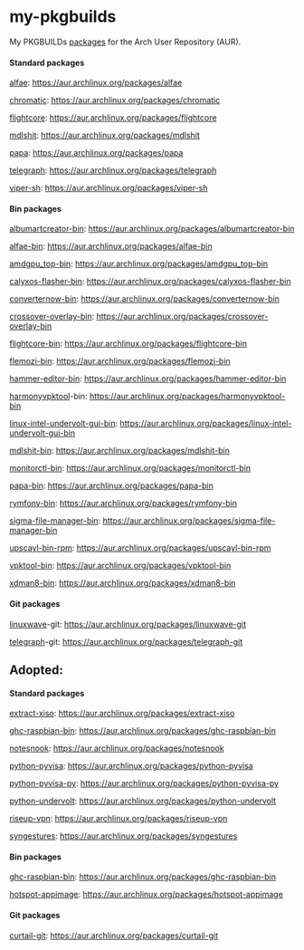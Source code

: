 # my-pkgbuilds
My PKGBUILDs [packages](https://aur.archlinux.org/packages?K=begin-theadventu&SeB=m) for the Arch User Repository (AUR).

#### Standard packages
[alfae](https://github.com/suchmememanyskill/Alfae): https://aur.archlinux.org/packages/alfae

[chromatic](https://github.com/nate-xyz/chromatic): https://aur.archlinux.org/packages/chromatic

[flightcore](https://github.com/R2NorthstarTools/FlightCore): https://aur.archlinux.org/packages/flightcore

[mdlshit](https://github.com/headassbtw/mdlshit): https://aur.archlinux.org/packages/mdlshit

[papa](https://github.com/AnActualEmerald/papa): https://aur.archlinux.org/packages/papa

[telegraph](https://github.com/fkinoshita/Telegraph): https://aur.archlinux.org/packages/telegraph

[viper-sh](https://github.com/0neGal/viper-sh): https://aur.archlinux.org/packages/viper-sh

#### Bin packages
[albumartcreator-bin](https://github.com/0neGal/albumArtCreator): https://aur.archlinux.org/packages/albumartcreator-bin

[alfae-bin](https://github.com/suchmememanyskill/Alfae): https://aur.archlinux.org/packages/alfae-bin

[amdgpu_top-bin](https://github.com/Umio-Yasuno/amdgpu_top): https://aur.archlinux.org/packages/amdgpu_top-bin

[calyxos-flasher-bin](https://gitlab.com/CalyxOS/device-flasher): https://aur.archlinux.org/packages/calyxos-flasher-bin

[converternow-bin](https://github.com/ferraridamiano/ConverterNOW): https://aur.archlinux.org/packages/converternow-bin

[crossover-overlay-bin](https://github.com/lacymorrow/crossover): https://aur.archlinux.org/packages/crossover-overlay-bin

[flightcore-bin](https://github.com/R2NorthstarTools/FlightCore): https://aur.archlinux.org/packages/flightcore-bin

[flemozi-bin](https://github.com/KRTirtho/flemozi): https://aur.archlinux.org/packages/flemozi-bin

[hammer-editor-bin](https://github.com/Wavesonics/hammer-editor): https://aur.archlinux.org/packages/hammer-editor-bin

[harmonyvpktool](https://github.com/harmonytf/HarmonyVPKTool)-bin: https://aur.archlinux.org/packages/harmonyvpktool-bin

[linux-intel-undervolt-gui-bin](https://github.com/lukechadwick/linux-intel-undervolt-gui): https://aur.archlinux.org/packages/linux-intel-undervolt-gui-bin

[mdlshit-bin](https://github.com/headassbtw/mdlshit): https://aur.archlinux.org/packages/mdlshit-bin

[monitorctl-bin](https://github.com/5iddy/monitorctl): https://aur.archlinux.org/packages/monitorctl-bin

[papa-bin](https://github.com/AnActualEmerald/papa): https://aur.archlinux.org/packages/papa-bin

[rymfony-bin](https://github.com/Orbitale/Rymfony): https://aur.archlinux.org/packages/rymfony-bin

[sigma-file-manager-bin](https://github.com/aleksey-hoffman/sigma-file-manager): https://aur.archlinux.org/packages/sigma-file-manager-bin

[upscayl-bin-rpm](https://github.com/upscayl/upscayl): https://aur.archlinux.org/packages/upscayl-bin-rpm

[vpktool-bin](https://github.com/craftablescience/VPKTool): https://aur.archlinux.org/packages/vpktool-bin

[xdman8-bin](https://github.com/subhra74/xdm-experimental-binaries): https://aur.archlinux.org/packages/xdman8-bin

#### Git packages
[linuxwave](https://github.com/orhun/linuxwave)-git: https://aur.archlinux.org/packages/linuxwave-git

[telegraph](https://github.com/fkinoshita/Telegraph)-git: https://aur.archlinux.org/packages/telegraph-git

## Adopted:
#### Standard packages

[extract-xiso](https://github.com/XboxDev/extract-xiso): https://aur.archlinux.org/packages/extract-xiso

[ghc-raspbian-bin](https://archive.raspbian.org/raspbian/pool/main/g/ghc): https://aur.archlinux.org/packages/ghc-raspbian-bin

[notesnook](https://github.com/streetwriters/notesnook): https://aur.archlinux.org/packages/notesnook

[python-pyvisa](https://github.com/pyvisa/pyvisa): https://aur.archlinux.org/packages/python-pyvisa

[python-pyvisa-py](https://github.com/pyvisa/pyvisa-py): https://aur.archlinux.org/packages/python-pyvisa-py

[python-undervolt](https://github.com/georgewhewell/undervolt): https://aur.archlinux.org/packages/python-undervolt

[riseup-vpn](https://github.com/leapcode/bitmask-vpn): https://aur.archlinux.org/packages/riseup-vpn

[syngestures](https://github.com/mqudsi/syngesture): https://aur.archlinux.org/packages/syngestures

#### Bin packages
[ghc-raspbian-bin](https://archive.raspbian.org/raspbian/pool/main/g/ghc): https://aur.archlinux.org/packages/ghc-raspbian-bin

[hotspot-appimage](https://github.com/KDAB/hotspot): https://aur.archlinux.org/packages/hotspot-appimage

#### Git packages
[curtail-git](https://github.com/Huluti/Curtail): https://aur.archlinux.org/packages/curtail-git
